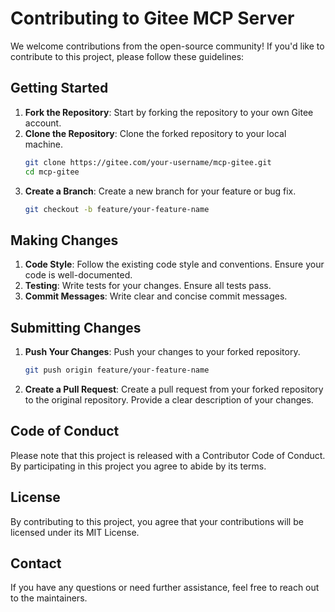 # Contributing to Gitee MCP Server

We welcome contributions from the open-source community! If you'd like to contribute to this project, please follow these guidelines:

## Getting Started

1. **Fork the Repository**: Start by forking the repository to your own Gitee account.
2. **Clone the Repository**: Clone the forked repository to your local machine.
   ```bash
   git clone https://gitee.com/your-username/mcp-gitee.git
   cd mcp-gitee
   ```
3. **Create a Branch**: Create a new branch for your feature or bug fix.
   ```bash
   git checkout -b feature/your-feature-name
   ```

## Making Changes

1. **Code Style**: Follow the existing code style and conventions. Ensure your code is well-documented.
2. **Testing**: Write tests for your changes. Ensure all tests pass.
3. **Commit Messages**: Write clear and concise commit messages.

## Submitting Changes

1. **Push Your Changes**: Push your changes to your forked repository.
   ```bash
   git push origin feature/your-feature-name
   ```
2. **Create a Pull Request**: Create a pull request from your forked repository to the original repository. Provide a clear description of your changes.

## Code of Conduct

Please note that this project is released with a Contributor Code of Conduct. By participating in this project you agree to abide by its terms.

## License

By contributing to this project, you agree that your contributions will be licensed under its MIT License.

## Contact

If you have any questions or need further assistance, feel free to reach out to the maintainers.
